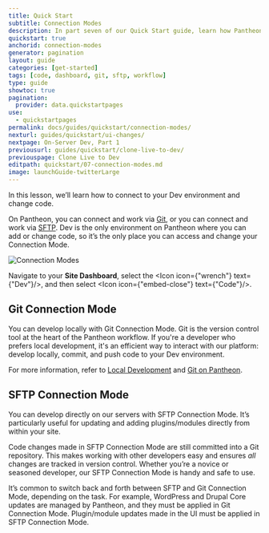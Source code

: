 ```yaml
---
title: Quick Start
subtitle: Connection Modes
description: In part seven of our Quick Start guide, learn how Pantheon users take advantage of Git and SFTP mode to develop their sites.
quickstart: true
anchorid: connection-modes
generator: pagination
layout: guide
categories: [get-started]
tags: [code, dashboard, git, sftp, workflow]
type: guide
showtoc: true
pagination:
  provider: data.quickstartpages
use:
  - quickstartpages
permalink: docs/guides/quickstart/connection-modes/
nexturl: guides/quickstart/ui-changes/
nextpage: On-Server Dev, Part 1
previousurl: guides/quickstart/clone-live-to-dev/
previouspage: Clone Live to Dev
editpath: quickstart/07-connection-modes.md
image: launchGuide-twitterLarge
---
```


In this lesson, we’ll learn how to connect to your Dev environment and change code.

On Pantheon, you can connect and work via [Git](/guides/git/git-config), or you can connect and work via [SFTP](/sftp). Dev is the only environment on Pantheon where you can add or change code, so it’s the only place you can access and change your Connection Mode.

![Connection Modes](../../../images/dashboard/connection-mode-sftp.png)

Navigate to your **Site Dashboard**, select the  <Icon icon={"wrench"} text={"Dev"}/>, and then select <Icon icon={"embed-close"} text={"Code"}/>.

## Git Connection Mode

You can develop locally with Git Connection Mode. Git is the version control tool at the heart of the Pantheon workflow. If you're a developer who prefers local development, it's an efficient way to interact with our platform: develop locally, commit, and push code to your Dev environment.

For more information, refer to [Local Development](/local-development) and [Git on Pantheon](/guides/git).

## SFTP Connection Mode

You can develop directly on our servers with SFTP Connection Mode. It’s particularly useful for updating and adding plugins/modules directly from within your site.

Code changes made in SFTP Connection Mode are still committed into a Git repository. This makes working with other developers easy and ensures _all_ changes are tracked in version control. Whether you’re a novice or seasoned developer, our SFTP Connection Mode is handy and safe to use.

<Alert title="Note"  type="info" >

It’s common to switch back and forth between SFTP and Git Connection Mode,
depending on the task. For example, WordPress and Drupal Core updates are
managed by Pantheon, and they must be applied in Git Connection Mode.
Plugin/module updates made in the UI must be applied in SFTP Connection
Mode.

</Alert>